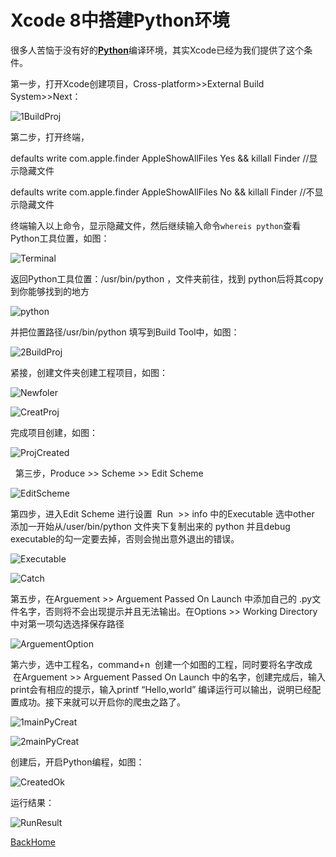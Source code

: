 # Xcode 8中搭建Python环境

很多人苦恼于没有好的[**Python**](http://lib.csdn.net/base/python)编译环境，其实Xcode已经为我们提供了这个条件。

第一步，打开Xcode创建项目，Cross-platform>>External Build System>>Next：

![1BuildProj](mdSource/image/TogetherAll/1BuildProj.png)

第二步，打开终端，

defaults write com.apple.finder AppleShowAllFiles Yes && killall Finder //显示隐藏文件

defaults write com.apple.finder AppleShowAllFiles No && killall Finder //不显示隐藏文件

终端输入以上命令，显示隐藏文件，然后继续输入命令`whereis python`查看Python工具位置，如图：

![Terminal](mdSource/image/TogetherAll/Terminal.png)

返回Python工具位置：/usr/bin/python ，文件夹前往，找到 python后将其copy到你能够找到的地方

![python](mdSource/image/TogetherAll/python.png)

并把位置路径/usr/bin/python 填写到Build Tool中，如图：

![2BuildProj](mdSource/image/TogetherAll/2BuildProj.png)

紧接，创建文件夹创建工程项目，如图：

![Newfoler](mdSource/image/TogetherAll/Newfoler.png)

![CreatProj](mdSource/image/TogetherAll/CreatProj.png)

完成项目创建，如图：

![ProjCreated](mdSource/image/TogetherAll/ProjCreated.png)

  第三步，Produce >> Scheme >> Edit Scheme

![EditScheme](mdSource/image/TogetherAll/EditScheme.png)

第四步，进入Edit Scheme 进行设置  Run  >> info 中的Executable 选中other   添加一开始从/user/bin/python 文件夹下复制出来的 python 并且debug executable的勾一定要去掉，否则会抛出意外退出的错误。

![Executable](mdSource/image/TogetherAll/Executable.png)

![Catch](mdSource/image/TogetherAll/Catch.png)

第五步，在Arguement >> Arguement Passed On Launch 中添加自己的 .py文件名字，否则将不会出现提示并且无法输出。在Options >> Working Directory 中对第一项勾选选择保存路径

![ArguementOption](mdSource/image/TogetherAll/ArguementOption.png)



第六步，选中工程名，command+n  创建一个如图的工程，同时要将名字改成  在Arguement >> Arguement Passed On Launch 中的名字，创建完成后，输入print会有相应的提示，输入printf “Hello,world” 编译运行可以输出，说明已经配置成功。接下来就可以开启你的爬虫之路了。

![1mainPyCreat](mdSource/image/TogetherAll/1mainPyCreat.png)

![2mainPyCreat](mdSource/image/TogetherAll/2mainPyCreat.png)

创建后，开启Python编程，如图：

![CreatedOk](mdSource/image/TogetherAll/CreatedOk.png)



运行结果：

![RunResult](mdSource/image/TogetherAll/RunResult.png)

[BackHome](http://ablexie.github.io/)

